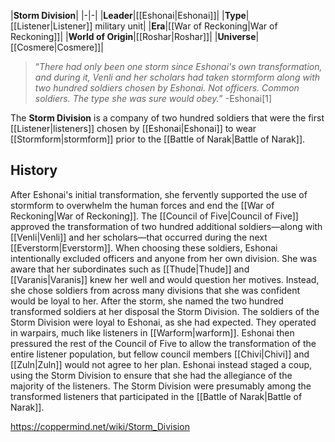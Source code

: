 |**Storm Division**|
|-|-|
|**Leader**|[[Eshonai\|Eshonai]]|
|**Type**|[[Listener\|Listener]] military unit|
|**Era**|[[War of Reckoning\|War of Reckoning]]|
|**World of Origin**|[[Roshar\|Roshar]]|
|**Universe**|[[Cosmere\|Cosmere]]|

>“*There had only been one storm since Eshonai's own transformation, and during it, Venli and her scholars had taken stormform along with two hundred soldiers chosen by Eshonai. Not officers. Common soldiers. The type she was sure would obey.*”
\-Eshonai[1]


The **Storm Division** is a company of two hundred soldiers that were the first [[Listener\|listeners]] chosen by [[Eshonai\|Eshonai]] to wear [[Stormform\|stormform]] prior to the [[Battle of Narak\|Battle of Narak]].

## History
After Eshonai's initial transformation, she fervently supported the use of stormform to overwhelm the human forces and end the [[War of Reckoning\|War of Reckoning]]. The [[Council of Five\|Council of Five]] approved the transformation of two hundred additional soldiers—along with [[Venli\|Venli]] and her scholars—that occurred during the next [[Everstorm\|Everstorm]].
When choosing these soldiers, Eshonai intentionally excluded officers and anyone from her own division. She was aware that her subordinates such as [[Thude\|Thude]] and [[Varanis\|Varanis]] knew her well and would question her motives. Instead, she chose soldiers from across many divisions that she was confident would be loyal to her. After the storm, she named the two hundred transformed soldiers at her disposal the Storm Division. The soldiers of the Storm Division were loyal to Eshonai, as she had expected. They operated in warpairs, much like listeners in [[Warform\|warform]].
Eshonai then pressured the rest of the Council of Five to allow the transformation of the entire listener population, but fellow council members [[Chivi\|Chivi]] and [[Zuln\|Zuln]] would not agree to her plan. Eshonai instead staged a coup, using the Storm Division to ensure that she had the allegiance of the majority of the listeners.
The Storm Division were presumably among the transformed listeners that participated in the [[Battle of Narak\|Battle of Narak]].



https://coppermind.net/wiki/Storm_Division